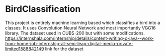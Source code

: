 # BirdClassification
This project is entirely machine learning based which classifies a bird into a classes.
It uses Convolution Neural Network and most importantly VGG16 library.
The dataset used in CUBS-200 but with some modifications.
https://internshala.com/internship/details/content-writing-c-java--work-from-home-job-internship-at-sem-leap-digital-media-private-limited1588842149 link for the dataset
